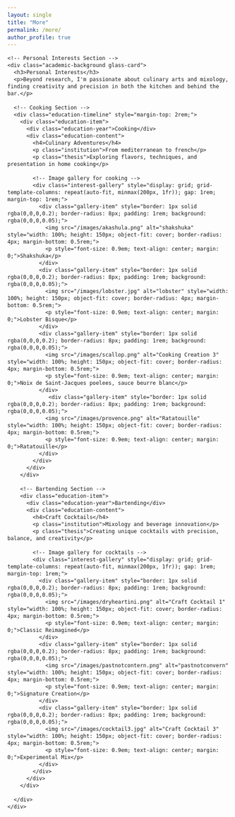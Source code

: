 ```yaml
---
layout: single
title: "More"
permalink: /more/
author_profile: true
---
```


<div class="about-page">
  <div class="about-container">
    
    <!-- Personal Interests Section -->
    <div class="academic-background glass-card">
      <h3>Personal Interests</h3>
      <p>Beyond research, I'm passionate about culinary arts and mixology, finding creativity and precision in both the kitchen and behind the bar.</p>
      
      <!-- Cooking Section -->
      <div class="education-timeline" style="margin-top: 2rem;">
        <div class="education-item">
          <div class="education-year">Cooking</div>
          <div class="education-content">
            <h4>Culinary Adventures</h4>
            <p class="institution">From mediterranean to french</p>
            <p class="thesis">Exploring flavors, techniques, and presentation in home cooking</p>
            
            <!-- Image gallery for cooking -->
            <div class="interest-gallery" style="display: grid; grid-template-columns: repeat(auto-fit, minmax(200px, 1fr)); gap: 1rem; margin-top: 1rem;">
              <div class="gallery-item" style="border: 1px solid rgba(0,0,0,0.2); border-radius: 8px; padding: 1rem; background: rgba(0,0,0,0.05);">
                <img src="/images/akashula.png" alt="shakshuka" style="width: 100%; height: 150px; object-fit: cover; border-radius: 4px; margin-bottom: 0.5rem;">
                <p style="font-size: 0.9em; text-align: center; margin: 0;">Shakshuka</p>
              </div>
              <div class="gallery-item" style="border: 1px solid rgba(0,0,0,0.2); border-radius: 8px; padding: 1rem; background: rgba(0,0,0,0.05);">
                <img src="/images/lobster.jpg" alt="lobster" style="width: 100%; height: 150px; object-fit: cover; border-radius: 4px; margin-bottom: 0.5rem;">
                <p style="font-size: 0.9em; text-align: center; margin: 0;">Lobster Bisque</p>
              </div>
              <div class="gallery-item" style="border: 1px solid rgba(0,0,0,0.2); border-radius: 8px; padding: 1rem; background: rgba(0,0,0,0.05);">
                <img src="/images/scallop.png" alt="Cooking Creation 3" style="width: 100%; height: 150px; object-fit: cover; border-radius: 4px; margin-bottom: 0.5rem;">
                <p style="font-size: 0.9em; text-align: center; margin: 0;">Noix de Saint-Jacques poelees, sauce beurre blanc</p>
              </div>
                 <div class="gallery-item" style="border: 1px solid rgba(0,0,0,0.2); border-radius: 8px; padding: 1rem; background: rgba(0,0,0,0.05);">
                <img src="/images/provence.png" alt="Ratatouille" style="width: 100%; height: 150px; object-fit: cover; border-radius: 4px; margin-bottom: 0.5rem;">
                <p style="font-size: 0.9em; text-align: center; margin: 0;">Ratatouille</p>
              </div>
            </div>
          </div>
        </div>
        
        <!-- Bartending Section -->
        <div class="education-item">
          <div class="education-year">Bartending</div>
          <div class="education-content">
            <h4>Craft Cocktails</h4>
            <p class="institution">Mixology and beverage innovation</p>
            <p class="thesis">Creating unique cocktails with precision, balance, and creativity</p>
            
            <!-- Image gallery for cocktails -->
            <div class="interest-gallery" style="display: grid; grid-template-columns: repeat(auto-fit, minmax(200px, 1fr)); gap: 1rem; margin-top: 1rem;">
              <div class="gallery-item" style="border: 1px solid rgba(0,0,0,0.2); border-radius: 8px; padding: 1rem; background: rgba(0,0,0,0.05);">
                <img src="/images/dryheartini.png" alt="Craft Cocktail 1" style="width: 100%; height: 150px; object-fit: cover; border-radius: 4px; margin-bottom: 0.5rem;">
                <p style="font-size: 0.9em; text-align: center; margin: 0;">Classic Reimagined</p>
              </div>
              <div class="gallery-item" style="border: 1px solid rgba(0,0,0,0.2); border-radius: 8px; padding: 1rem; background: rgba(0,0,0,0.05);">
                <img src="/images/pastnotcontern.png" alt="pastnotconvern" style="width: 100%; height: 150px; object-fit: cover; border-radius: 4px; margin-bottom: 0.5rem;">
                <p style="font-size: 0.9em; text-align: center; margin: 0;">Signature Creation</p>
              </div>
              <div class="gallery-item" style="border: 1px solid rgba(0,0,0,0.2); border-radius: 8px; padding: 1rem; background: rgba(0,0,0,0.05);">
                <img src="/images/cocktail3.jpg" alt="Craft Cocktail 3" style="width: 100%; height: 150px; object-fit: cover; border-radius: 4px; margin-bottom: 0.5rem;">
                <p style="font-size: 0.9em; text-align: center; margin: 0;">Experimental Mix</p>
              </div>
            </div>
          </div>
        </div>
        
      </div>
    </div>
    
  </div>
</div>